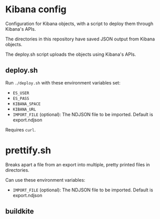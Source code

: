 # Kibana config

Configuration for Kibana objects, with a script to deploy them through Kibana's APIs.

The directories in this repository have saved JSON output from Kibana objects.

The deploy.sh script uploads the objects using Kibana's APIs.

## deploy.sh

Run `./deploy.sh` with these environment variables set:

* `ES_USER`
* `ES_PASS`
* `KIBANA_SPACE`
* `KIBANA_URL`
* `IMPORT_FILE` (optional): The NDJSON file to be imported. Default is export.ndjson

Requires `curl`.

# prettify.sh

Breaks apart a file from an export into multiple, pretty printed files in directories.

Can use these environment variables:

* `IMPORT_FILE` (optional): The NDJSON file to be imported. Default is export.ndjson


## buildkite
